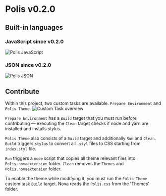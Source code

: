 # Polis v0.2.0

## Built-in languages

### JavaScript since v0.2.0
![Polis JavaScript][polis_javascript]

### JSON since v0.2.0
![Polis JSON][polis_json]

## Contribute

Within this project, two custom tasks are available. `Prepare Environment` and `Polis Theme`.
![Custom Task overview][custom_task_overview]

`Prepare Environment` has a `Build` target that you must run before contributing — executing the `Clean` target checks if node and yarn are installed and installs stylus.

`Polis Theme` also consists of a `Build` target and additionally `Run` and `Clean`. `Build` triggers `stylus` to convert all `.styl` files to CSS starting from `index.styl` file.

`Run` triggers a `node` script that copies all theme relevant files into `Polis.novaextension` folder. `Clean` removes the `Themes` and `Polis.novaextension` folder.

To enable the theme while modifying it, you must run the `Polis Theme` custom task `Build` target. Nova reads the `Polis.css` from the 'Themes' folder.

[polis_javascript]:
https://gitlab.com/fibric/polis-nova-theme/-/raw/main/Images/extension/polis-javascript.png

[polis_json]:
https://gitlab.com/fibric/polis-nova-theme/-/raw/main/Images/extension/polis-json.png

[custom_task_overview]:
https://gitlab.com/fibric/polis-nova-theme/-/raw/main/Images/extension/custom-task-overview.png
